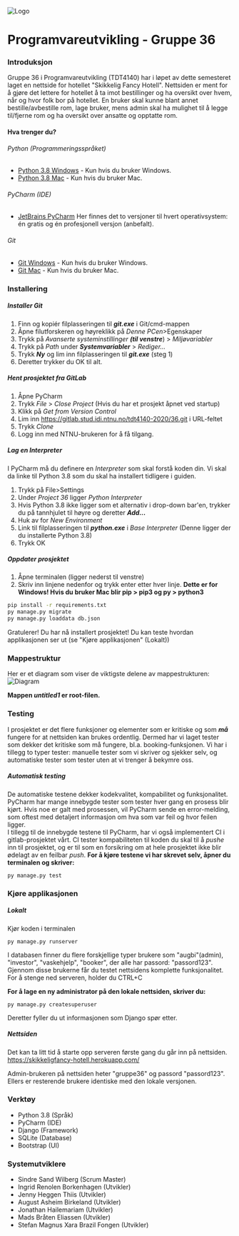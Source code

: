 ![Logo](https://gitlab.stud.idi.ntnu.no/tdt4140-2020/36/-/raw/master/static/images/Hotell_logo2.png)


# Programvareutvikling - Gruppe 36

### Introduksjon

Gruppe 36 i Programvareutvikling (TDT4140) har i løpet av dette semesteret laget en nettside for hotellet "Skikkelig Fancy Hotell". Nettsiden er ment for å gjøre det lettere for hotellet å ta imot bestillinger og ha oversikt over hvem, når og hvor folk bor på hotellet. En bruker skal kunne blant annet bestille/avbestille rom, lage bruker, mens admin skal ha mulighet til å legge til/fjerne rom og ha oversikt over ansatte og opptatte rom.

#### Hva trenger du?
###### Python (Programmeringsspråket)
* [Python 3.8 Windows] - Kun hvis du bruker Windows.
* [Python 3.8 Mac] - Kun hvis du bruker Mac.

###### PyCharm (IDE)
* [JetBrains PyCharm]
Her finnes det to versjoner til hvert operativsystem: én gratis og én profesjonell versjon (anbefalt).

###### Git
* [Git Windows] - Kun hvis du bruker Windows.
* [Git Mac] - Kun hvis du bruker Mac.
	

### Installering
##### Installer Git
1. Finn og kopiér filplasseringen til ***git.exe***  i Git/cmd-mappen
2. Åpne filutforskeren og høyreklikk på *Denne PCen*>Egenskaper
3. Trykk på *Avanserte systeminstillinger* ***(til venstre***) > *Miljøvariabler*
4. Trykk på *Path* under ***Systemvariabler*** > *Rediger...*
5. Trykk ***Ny*** og lim inn filplasseringen til ***git.exe*** (steg 1)
6. Deretter trykker du OK til alt.

##### Hent prosjektet fra GitLab
1. Åpne PyCharm
2. Trykk *File* > *Close Project* (Hvis du har et prosjekt åpnet ved startup)
3. Klikk på *Get from Version Control*
4. Lim inn https://gitlab.stud.idi.ntnu.no/tdt4140-2020/36.git i URL-feltet
5. Trykk *Clone*
6. Logg inn med NTNU-brukeren for å få tilgang.

##### Lag en Interpreter
I PyCharm må du definere en *Interpreter* som skal forstå koden din. Vi skal da linke til Python 3.8 som du skal ha installert tidligere i guiden.
1. Trykk på File>Settings
2. Under *Project 36* ligger *Python Interpreter*
3. Hvis Python 3.8 ikke ligger som et alternativ i drop-down bar'en, trykker du på tannhjulet til høyre og deretter ***Add...***
4. Huk av for *New Environment*
5. Link til filplasseringen til ***python.exe*** i *Base Interpreter* (Denne ligger der du installerte Python 3.8)
6. Trykk OK

##### Oppdater prosjektet
1. Åpne terminalen (ligger nederst til venstre)
2. Skriv inn linjene nedenfor og trykk enter etter hver linje.
**Dette er for Windows! Hvis du bruker Mac blir pip > pip3 og py > python3**
```sh
pip install -r requirements.txt
py manage.py migrate
py manage.py loaddata db.json
```

Gratulerer! Du har nå installert prosjektet! 
Du kan teste hvordan applikasjonen ser ut (se "Kjøre applikasjonen" (Lokalt))
	
### Mappestruktur
Her er et diagram som viser de viktigste delene av mappestrukturen:
![Diagram](https://gitlab.stud.idi.ntnu.no/tdt4140-2020/36/-/raw/master/static/images/diagram.png)

**Mappen *untitled1* er root-filen.**


### Testing
I prosjektet er det flere funksjoner og elementer som er kritiske og som ***må*** fungere for at nettsiden kan brukes ordentlig. Dermed har vi laget tester som dekker det kritiske som må fungere, bl.a. booking-funksjonen. Vi har i tillegg to typer tester: manuelle tester som vi skriver og sjekker selv, og automatiske tester som tester uten at vi trenger å bekymre oss.

##### Automatisk testing
De automatiske testene dekker kodekvalitet, kompabilitet og funksjonalitet. PyCharm har mange innebygde tester som tester hver gang en prosess blir kjørt. Hvis noe er galt med prosessen, vil PyCharm sende en error-melding, som oftest med detaljert informasjon om hva som var feil og hvor feilen ligger.  
I tillegg til de innebygde testene til PyCharm, har vi også implementert CI i gitlab-prosjektet vårt. CI tester kompabiliteten til koden du skal til å *pushe* inn til prosjektet, og er til som en forsikring om at hele prosjektet ikke blir ødelagt av en feilbar *push*.
**For å kjøre testene vi har skrevet selv, åpner du terminalen og skriver:**
```
py manage.py test
```

### Kjøre applikasjonen

##### Lokalt
Kjør koden i terminalen
```
py manage.py runserver
```
I databasen finner du flere forskjellige typer brukere som "augbi"(admin), "investor", "vaskehjelp", "booker", der alle har passord: "passord123". Gjennom disse brukerne får du testet nettsidens komplette funksjonalitet.
For å stenge ned serveren, holder du CTRL+C

**For å lage en ny administrator på den lokale nettsiden, skriver du:**
```
py manage.py createsuperuser
```
Deretter fyller du ut informasjonen som Django spør etter.
##### Nettsiden
Det kan ta litt tid å starte opp serveren første gang du går inn på nettsiden.
https://skikkeligfancy-hotell.herokuapp.com/

Admin-brukeren på nettsiden heter "gruppe36" og passord "passord123". Ellers er resterende brukere identiske med den lokale versjonen.


### Verktøy

- Python 3.8 (Språk)
- PyCharm (IDE)
- Django (Framework)
- SQLite (Database)
- Bootstrap (UI)

### Systemutviklere

- Sindre Sand Wilberg (Scrum Master)
- Ingrid Renolen Borkenhagen (Utvikler)
- Jenny Heggen Thiis (Utvikler)
- August Asheim Birkeland (Utvikler)
- Jonathan Hailemariam (Utvikler)
- Mads Bråten Eliassen (Utvikler)
- Stefan Magnus Xara Brazil Fongen (Utvikler)

[//]: #

[Python 3.8 Windows]: <https://www.python.org/ftp/python/3.8.2/python-3.8.2-amd64.exe>
[Python 3.8 Mac]: <https://www.python.org/ftp/python/3.8.2/python-3.8.2-macosx10.9.pkg>
[JetBrains PyCharm]: <https://www.jetbrains.com/pycharm/download/#section=windows>
[Git Windows]: <https://git-scm.com/download/win>
[Git Mac]: <https://git-scm.com/download/mac>
